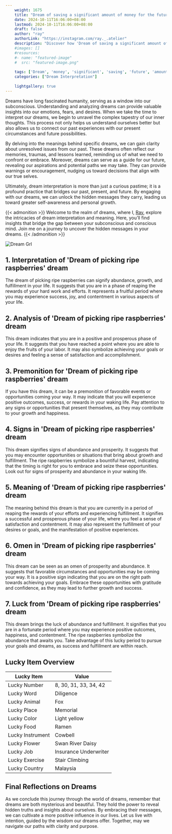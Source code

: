```yaml
---
    weight: 1675
    title: "Dream of saving a significant amount of money for the future."  # Assuming 'title' column exists
    date: 2024-10-11T16:06:00+08:00
    lastmod: 2024-10-11T16:06:00+08:00
    draft: false
    author: "ray"
    authorLink: "https://instagram.com/ray._.atelier"
    description: "Discover how 'Dream of saving a significant amount of money for the future.' can interpret your future and uncover its significant meanings in your life."
    #images: []
    #resources:
    #- name: "featured-image"
    #  src: "featured-image.png"
    
    tags: ['Dream', 'money', 'significant', 'saving', 'future', 'amount']
    categories: ["Dream Interpretation"]
    
    lightgallery: true
---
```

    
Dreams have long fascinated humanity, serving as a window into our subconscious. Understanding and analyzing dreams can provide valuable insights into our emotions, fears, and desires. When we take the time to interpret our dreams, we begin to unravel the complex tapestry of our inner thoughts. This process not only helps us understand ourselves better but also allows us to connect our past experiences with our present circumstances and future possibilities.

By delving into the meanings behind specific dreams, we can gain clarity about unresolved issues from our past. These dreams often reflect our memories, traumas, and lessons learned, reminding us of what we need to confront or embrace. Moreover, dreams can serve as a guide for our future, revealing our aspirations and potential paths we may take. They can provide warnings or encouragement, nudging us toward decisions that align with our true selves.

Ultimately, dream interpretation is more than just a curious pastime; it is a profound practice that bridges our past, present, and future. By engaging with our dreams, we can unlock the hidden messages they carry, leading us toward greater self-awareness and personal growth.

{{< admonition >}}
Welcome to the realm of dreams, where I, [Ray](https://instagram.com/ray._.atelier), explore the intricacies of dream interpretation and meaning. Here, you’ll find insights that bridge the gap between your subconscious and conscious mind. Join me on a journey to uncover the hidden messages in your dreams.
{{< /admonition >}}

![Dream Grl](https://cdn.pixabay.com/photo/2017/11/02/03/35/gothic-2910057_1280.jpg "Dream Grl")

## 1. Interpretation of 'Dream of picking ripe raspberries' dream
 The dream of picking ripe raspberries can signify abundance, growth, and fulfillment in your life. It suggests that you are in a phase of reaping the rewards of your hard work and efforts. It represents a fruitful period where you may experience success, joy, and contentment in various aspects of your life.

## 2. Analysis of 'Dream of picking ripe raspberries' dream
 This dream indicates that you are in a positive and prosperous phase of your life. It suggests that you have reached a point where you are able to enjoy the fruits of your labor. It may also symbolize achieving your goals or desires and feeling a sense of satisfaction and accomplishment.

## 3. Premonition for 'Dream of picking ripe raspberries' dream
 If you have this dream, it can be a premonition of favorable events or opportunities coming your way. It may indicate that you will experience positive outcomes, success, or rewards in your waking life. Pay attention to any signs or opportunities that present themselves, as they may contribute to your growth and happiness.

## 4. Signs in 'Dream of picking ripe raspberries' dream
 This dream signifies signs of abundance and prosperity. It suggests that you may encounter opportunities or situations that bring about growth and fulfillment. The ripe raspberries symbolize a bountiful harvest, indicating that the timing is right for you to embrace and seize these opportunities. Look out for signs of prosperity and abundance in your waking life.

## 5. Meaning of 'Dream of picking ripe raspberries' dream
 The meaning behind this dream is that you are currently in a period of reaping the rewards of your efforts and experiencing fulfillment. It signifies a successful and prosperous phase of your life, where you feel a sense of satisfaction and contentment. It may also represent the fulfillment of your desires or goals, and the manifestation of positive experiences.

## 6. Omen in 'Dream of picking ripe raspberries' dream
 This dream can be seen as an omen of prosperity and abundance. It suggests that favorable circumstances and opportunities may be coming your way. It is a positive sign indicating that you are on the right path towards achieving your goals. Embrace these opportunities with gratitude and confidence, as they may lead to further growth and success.

## 7. Luck from 'Dream of picking ripe raspberries' dream
 This dream brings the luck of abundance and fulfillment. It signifies that you are in a fortunate period where you may experience positive outcomes, happiness, and contentment. The ripe raspberries symbolize the abundance that awaits you. Take advantage of this lucky period to pursue your goals and dreams, as success and fulfillment are within reach.

## Lucky Item Overview
| Lucky Item          | Value              |
|---------------|--------------------|
| Lucky Number        | 8, 30, 31, 33, 34, 42  |
| Lucky Word          | Diligence |
| Lucky Animal        | Fox |
| Lucky Place         | Memorial     |
| Lucky Color         | Light yellow     |
| Lucky Food          | Ramen      |
| Lucky Instrument    | Cowbell |
| Lucky Flower        | Swan River Daisy    |
| Lucky Job           | Insurance Underwriter       |
| Lucky Exercise      | Stair Climbing  |
| Lucky Country       | Malaysia    |


##  Final Reflections on Dreams

As we conclude this journey through the world of dreams, remember that dreams are both mysterious and beautiful. They hold the power to reveal hidden truths and insights about ourselves. By embracing their messages, we can cultivate a more positive influence in our lives. Let us live with intention, guided by the wisdom our dreams offer. Together, may we navigate our paths with clarity and purpose.
